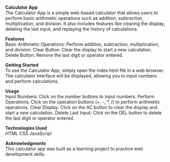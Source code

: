 **Calculator App**
<br>
The Calculator App is a simple web-based calculator that allows users to perform basic arithmetic operations such as addition, subtraction, multiplication, and division. It also includes features like clearing the display, deleting the last input, and replaying the history of calculations.

**Features**
<br>
Basic Arithmetic Operations: Perform addition, subtraction, multiplication, and division.
Clear Button: Clear the display to start a new calculation.
Delete Button: Remove the last digit or operator entered.

**Getting Started**
<br>
To use the Calculator App, simply open the index.html file in a web browser. The calculator interface will be displayed, allowing you to input numbers and perform calculations.

**Usage**
<br>
Input Numbers: Click on the number buttons to input numbers.
Perform Operations: Click on the operation buttons (+, -, *, /) to perform arithmetic operations.
Clear Display: Click on the AC button to clear the display and start a new calculation.
Delete Last Input: Click on the DEL button to delete the last digit or operator entered.

**Technologies Used**
<br>
HTML
CSS
JavaScript

**Acknowledgments**
<br>
This calculator app was built as a learning project to practice web development skills.

